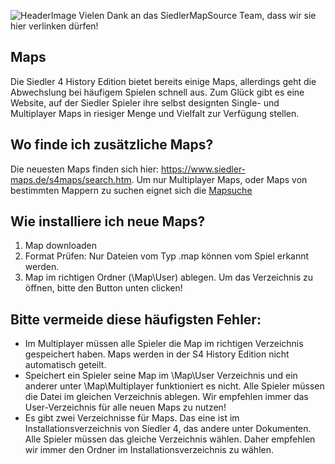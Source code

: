 ![HeaderImage](SiedlerMapSource.jpg)
Vielen Dank an das SiedlerMapSource Team, dass wir sie hier verlinken dürfen!

## Maps
Die Siedler 4 History Edition bietet bereits einige Maps, allerdings geht die Abwechslung bei häufigem Spielen schnell aus.
Zum Glück gibt es eine Website, auf der Siedler Spieler ihre selbst designten Single- und Multiplayer Maps in riesiger Menge und Vielfalt zur Verfügung stellen.

## Wo finde ich zusätzliche Maps?
Die neuesten Maps finden sich hier: https://www.siedler-maps.de/s4maps/search.htm. 
Um nur Multiplayer Maps, oder Maps von bestimmten Mappern zu suchen eignet sich die [Mapsuche]


## Wie installiere ich neue Maps?
1. Map downloaden
2. Format Prüfen: Nur Dateien vom Typ .map können vom Spiel erkannt werden.
3. Map im richtigen Ordner (\Map\User) ablegen. Um das Verzeichnis zu öffnen, bitte den Button unten clicken!

## Bitte vermeide diese häufigsten Fehler:
* Im Multiplayer müssen alle Spieler die Map im richtigen Verzeichnis gespeichert haben. Maps werden in der S4 History Edition nicht automatisch geteilt.
* Speichert ein Spieler seine Map im \Map\User Verzeichnis und ein anderer unter \Map\Multiplayer funktioniert es nicht. Alle Spieler müssen die Datei im gleichen Verzeichnis ablegen. Wir empfehlen immer das User-Verzeichnis für alle neuen Maps zu nutzen!
* Es gibt zwei Verzeichnisse für Maps. Das eine ist im Installationsverzeichnis von Siedler 4, das andere unter Dokumenten. Alle Spieler müssen das gleiche Verzeichnis wählen. Daher empfehlen wir immer den Ordner im Installationsverzeichnis zu wählen.

[Mapsuche]: https://www.siedler-maps.de/s4maps/search.htm